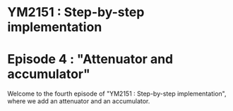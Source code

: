 # YM2151 : Step-by-step implementation
# Episode 4 : "Attenuator and accumulator"

Welcome to the fourth episode of "YM2151 : Step-by-step implementation", where
we add an attenuator and an accumulator.
